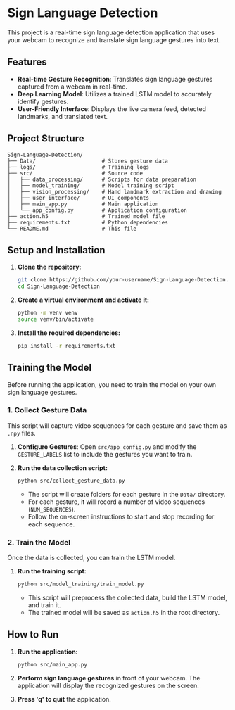 # Sign Language Detection

This project is a real-time sign language detection application that uses your webcam to recognize and translate sign language gestures into text.

## Features

-   **Real-time Gesture Recognition**: Translates sign language gestures captured from a webcam in real-time.
-   **Deep Learning Model**: Utilizes a trained LSTM model to accurately identify gestures.
-   **User-Friendly Interface**: Displays the live camera feed, detected landmarks, and translated text.

## Project Structure

```
Sign-Language-Detection/
├── Data/                     # Stores gesture data
├── logs/                     # Training logs
├── src/                      # Source code
│   ├── data_processing/      # Scripts for data preparation
│   ├── model_training/       # Model training script
│   ├── vision_processing/    # Hand landmark extraction and drawing
│   ├── user_interface/       # UI components
│   ├── main_app.py           # Main application
│   └── app_config.py         # Application configuration
├── action.h5                 # Trained model file
├── requirements.txt          # Python dependencies
└── README.md                 # This file
```

## Setup and Installation

1.  **Clone the repository:**
    ```bash
    git clone https://github.com/your-username/Sign-Language-Detection.git
    cd Sign-Language-Detection
    ```

2.  **Create a virtual environment and activate it:**
    ```bash
    python -m venv venv
    source venv/bin/activate 
    ```

3.  **Install the required dependencies:**
    ```bash
    pip install -r requirements.txt
    ```

## Training the Model

Before running the application, you need to train the model on your own sign language gestures.

### 1. Collect Gesture Data

This script will capture video sequences for each gesture and save them as `.npy` files.

1.  **Configure Gestures**: Open `src/app_config.py` and modify the `GESTURE_LABELS` list to include the gestures you want to train.

2.  **Run the data collection script:**
    ```bash
    python src/collect_gesture_data.py
    ```
    - The script will create folders for each gesture in the `Data/` directory.
    - For each gesture, it will record a number of video sequences (`NUM_SEQUENCES`).
    - Follow the on-screen instructions to start and stop recording for each sequence.

### 2. Train the Model

Once the data is collected, you can train the LSTM model.

1.  **Run the training script:**
    ```bash
    python src/model_training/train_model.py
    ```
    - This script will preprocess the collected data, build the LSTM model, and train it.
    - The trained model will be saved as `action.h5` in the root directory.

## How to Run

1.  **Run the application:**
    ```bash
    python src/main_app.py
    ```

2.  **Perform sign language gestures** in front of your webcam. The application will display the recognized gestures on the screen.

3.  **Press 'q' to quit** the application.